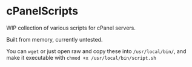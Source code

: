 # cPanelScripts

WIP collection of various scripts for cPanel servers. 

Built from memory, currently untested.

You can `wget` or just open raw and copy these into `/usr/local/bin/`, and make it executable with `chmod +x /usr/local/bin/script.sh`
